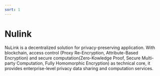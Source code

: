 ```yaml
---
sort: 1
---
```


# Nulink

NuLink is a decentralized solution for privacy-preserving application. With blockchain, access control (Proxy Re-Encryption, Attribute-Based Encryption) and secure computation(Zero-Kowledge Proof, Secure Multi-party Computation, Fully Homomorphic Encryption) as technical core, it provides enterprise-level privacy data sharing and computation services.
